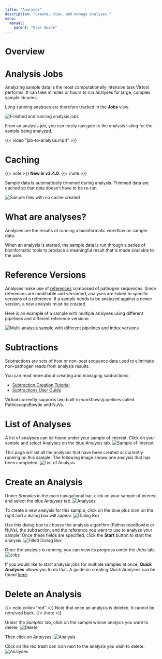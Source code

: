 ```yaml
---
title: "Analyses"
description: "Create, view, and manage analyses."
menu:
  manual:
    parent: "User Guide"
---
```


# Overview

# Analysis Jobs

Analyzing sample data is the most computationally intensive task Virtool performs. It can take minutes or hours to run analyses for large, complex sample libraries.

Long-running analyses are therefore tracked in the **Jobs** view.

![Finished and running analysis jobs](jobs.png)

From an analysis job, you can easily navigate to the analysis listing for the sample being analyzed.

{{< video "job-to-analysis.mp4" >}}

# Caching

{{< note >}}
**New in v3.4.0**.
{{< /note >}}

Sample data is automatically trimmed during analysis. Trimmed data are cached so that data doesn't have to be re-run

![Sample files with no cache created](files-no-cache.png)

# What are analyses?

Analyses are the results of running a bioinformatic workflow on sample data.

When an analysis is started, the sample data is run through a series of bioinformatic tools to produce a meaningful result that is made available to the user.

# Reference Versions

Analyses make use of [references](/docs/manual/ug_references) composed of pathogen sequences. Since references are modifiable and versioned, analyses are linked to specific versions of a reference. If a sample needs to be analyzed against a newer version, a new analysis must be created.

Here is an example of a sample with multiple analyses using different pipelines and different reference versions:

![Multi-analysis sample with different pipelines and index versions](multiple-analyses.png)


# Subtractions

Subtractions are sets of host or non-pest sequence data used to eliminiate non-pathogen reads from analysis results.

You can read more about creating and managing subtractions:

- [Subtraction Creation Tutorial](/docs/manual/tut_subtraction)
- [Subtractions User Guide](/docs/manual/ug_subtraction)

Virtool currently supports two built-in workflows/pipelines called PathoscopeBowtie and NuVs.

# List of Analyses 

A list of analyses can be found under your sample of interest. Click on your sample and select Analyses on the blue _Analysis_ tab.
![Sample of Interest](sample_of_interest.png)

This page will list all the analyses that have been created or currently running on this sample. The following image shows one analysis that has been completed.
![List of Analysis](list_analyses.png)

# Create an Analysis

Under _Samples_ in the main navigational bar, click on your sample of interest and select the blue _Analyses_ tab.
![Analyses](analyses2.png)

To create a new analysis for this sample, click on the blue plus icon on the right and a dialog box will appear.
![Dialog Box](dialog.png)


Use this dialog box to choose the analysis algorithm (PathoscopeBowtie or NuVs), the subtraction, and the reference you want to use to analyze your sample. Once these fields are specified, click the **Start** button to start the analysis.
![Filled Dialog Box](filleddialog.png)

Once the analysis is running, you can view its progress under the _Jobs_ tab.
![Jobs](jobs2.png)

If you would like to start analysis jobs for multiple samples at once, **Quick Analyses** allows you to do that. A guide on creating _Quick Analyses_ can be found [here](/docs/manual/ug_samples).


# Delete an Analysis

{{< note color="red" >}}
Note that once an analysis is deleted, it cannot be retreived back.
{{< /note >}}

Under the _Samples_ tab, click on the sample whose analysis you want to delete.
![Delete](delete.png)

Then click on _Analyses_. 
![Analysis](delete2.png)

Click on the red trash can icon next to the analysis you wish to delete. 
![Analyses](analyses2.png)